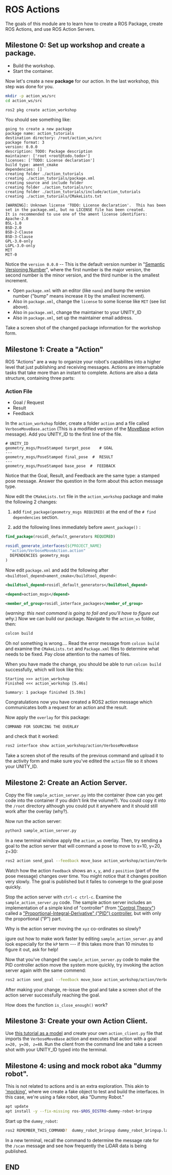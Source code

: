 # ROS Actions

The goals of this module are to learn how to create a ROS Package, create ROS Actions, and use ROS Action Servers.

## Milestone 0: Set up workshop and create a package.

* Build the workshop.
* Start the container.

Now let's create a new __package__ for our action. In the last workshop, this step was done for you.

```bash
mkdir -p action_ws/src
cd action_ws/src
```

```bash
ros2 pkg create action_workshop
```

You should see something like:

```
going to create a new package
package name: action_tutorials
destination directory: /root/action_ws/src
package format: 3
version: 0.0.0
description: TODO: Package description
maintainer: ['root <root@todo.todo>']
licenses: ['TODO: License declaration']
build type: ament_cmake
dependencies: []
creating folder ./action_tutorials
creating ./action_tutorials/package.xml
creating source and include folder
creating folder ./action_tutorials/src
creating folder ./action_tutorials/include/action_tutorials
creating ./action_tutorials/CMakeLists.txt

[WARNING]: Unknown license 'TODO: License declaration'.  This has been set in the package.xml, but no LICENSE file has been created.
It is recommended to use one of the ament license identifiers:
Apache-2.0
BSL-1.0
BSD-2.0
BSD-2-Clause
BSD-3-Clause
GPL-3.0-only
LGPL-3.0-only
MIT
MIT-0
```

Notice the `version 0.0.0` -- This is the default version number in "[Semantic Versioning Number](https://en.wikipedia.org/wiki/Software_versioning)", where the first number is the major version, the second number is the minor version, and the third number is the smallest increment.

* Open `package.xml` with an editor (like `nano`) and bump the version number ("bump" means increase it by the smallest increment).  
* Also in `package.xml`, change the `license` to some license like `MIT` (see list above).
* Also in `package.xml`, change the maintainer to your UNITY_ID
* Also in `package.xml`, set up the maintainer email address.

Take a screen shot of the changed package information for the workshop form.

## Milestone 1: Create a "Action"

ROS "Actions" are a way to organize your robot's capabilites into a higher level that just publishing and receiving messages.  Actions are interruptable tasks that take more than an instant to complete.  Actions are also a data structure, containing three parts:

### Action File

* Goal / Request
* Result
* Feedback

In the `action_workshop` folder, create a folder `action` and a file called `VerboseMoveBase.action` (This is a modified version of the [MoveBase](http://docs.ros.org/api/move_base_msgs/html/action/MoveBase.html) action message).  Add you UNITY_ID to the first line of the file.

```
# UNITY_ID
geometry_msgs/PoseStamped target_pose    # GOAL
---
geometry_msgs/PoseStamped final_pose  #  RESULT
---
geometry_msgs/PoseStamped base_pose  #  FEEDBACK
```

Notice that the Goal, Result, and Feedback are the same type: a stamped pose message.  Answer the question in the form about this action message type.

Now edit the `CMakeLists.txt` file in the `action_workshop` package and make the following 2 changes:

1) add `find_package(geometry_msgs REQUIRED)` at the end of the `# find dependencies` section.

2) add the following lines immediately before `ament_package()` :

```cmake
find_package(rosidl_default_generators REQUIRED)

rosidl_generate_interfaces(${PROJECT_NAME}
  "action/VerboseMoveAction.action"
  DEPENDENCIES geometry_msgs
)
```

Now edit `package.xml` and add the following after `<buildtool_depend>ament_cmake</buildtool_depend>`:

```xml
<buildtool_depend>rosidl_default_generators</buildtool_depend>

<depend>action_msgs</depend>

<member_of_group>rosidl_interface_packages</member_of_group>
```

(_warning: this next command is going to fail and you'll have to figure out why_.) Now we can build our package. Navigate to the `action_ws` folder, then:

```bash
colcon build
```

Oh no! something is wrong....  Read the error message from `colcon build` and examine the `CMakeLists.txt` and `Package.xml` files to determine what needs to be fixed.  Pay close attention to the names of files.

When you have made the change, you should be able to run `colcon build` successfully, which will look like this:

```
Starting >>> action_workshop
Finished <<< action_workshop [5.46s]                     

Summary: 1 package finished [5.59s]
```

Congratulations now you have created a ROS2 action message which communicates both a request for an action and the result.

Now apply the `overlay` for this package:

```
COMMAND FOR SOURCING THE OVERLAY
```

and check that it worked:

```bash
ros2 interface show action_workshop/action/VerboseMoveBase
```

Take a screen shot of the results of the previous command and upload it to the activity form and make sure you've edited the `action` file so it shows your UNITY_ID.

## Milestone 2: Create an Action Server.

Copy the file `sample_action_server.py` into the container (how can you get code into the container if you didn't link the volume?).  You could copy it into the `/root` directory although you could put it anywhere and it should still work after the overlay (why?).

Now run the action server:

```bash
python3 sample_action_server.py
```

In a new terminal window apply the `action_ws` overlay. Then, try sending a goal to the action server that will command a pose to move to x=10, y=20, z=30:

```bash
ros2 action send_goal --feedback move_base action_workshop/action/VerboseMoveBase "{target_pose: {pose: {position: {x: 10, y: 20, z: 30}}}}"
```

Watch how the action `Feedback` shows an `x`, `y`, and `z` `position` (part of the pose message) changes over time.  You might notice that it changes position very slowly.  The goal is published but it failes to converge to the goal pose quickly.

Stop the action server with `ctrl-c ctrl-c`. Examine the `sample_action_server.py` code.  The sample action server includes an implementation of a simple kind of "controller" (from ["Control Theory"](https://en.wikipedia.org/wiki/Control_theory)) called a ["Proportional-Integral-Derivative" ("PID") controller](https://en.wikipedia.org/wiki/Proportional%E2%80%93integral%E2%80%93derivative_controller), but with only the proportional ("P") part.

Why is the action server moving the `xyz` co-ordinates so slowly?
  
igure out how to make work faster by editing `sample_action_server.py` and look especially for the `kP` term --- if this takes more than 10 minutes to figure it out, ask for help!

Now that you've changed the `sample_action_server.py` code to make the PID controller action move the system more quickly, try invoking the action server again with the same commend:

```bash
ros2 action send_goal --feedback move_base action_workshop/action/VerboseMoveBase "{target_pose: {pose: {position: {x: 10, y: 20, z: 30}}}}"
```

After making your change, re-issue the goal and take a screen shot of the action server successfully reaching the goal.

How does the function `is_close_enough()` work?

## Milestone 3:  Create your own Action Client.

Use [this tutorial as a model](https://docs.ros.org/en/humble/Tutorials/Intermediate/Writing-an-Action-Server-Client/Py.html) and create your own `action_client.py` file that imports the `VerboseMoveBase` action and executes that action with a goal `x=20, y=30, z=40`.   Run the client from the command line and take a screen shot with your UNITY_ID typed into the terminal.

## Milestone 4: using and mock robot aka "dummy robot".

This is not related to actions and is an extra exploration.  This akin to ['mocking'](https://en.wikipedia.org/wiki/Mock_object), where we create a fake object to test and build the interfaces.  In this case, we're using a fake robot, aka "Dummy Robot."

```bash
apt update
apt install -y --fix-missing ros-$ROS_DISTRO-dummy-robot-bringup
```

Start up the `dummy_robot`:

```bash
ros2 REMEMBER_THIS_COMMAND?  dummy_robot_bringup dummy_robot_bringup.launch.py
```

In a new terminal, recall the command to determine the message rate for the `/scan` message and see how frequently the LiDAR data is being published.

## END
